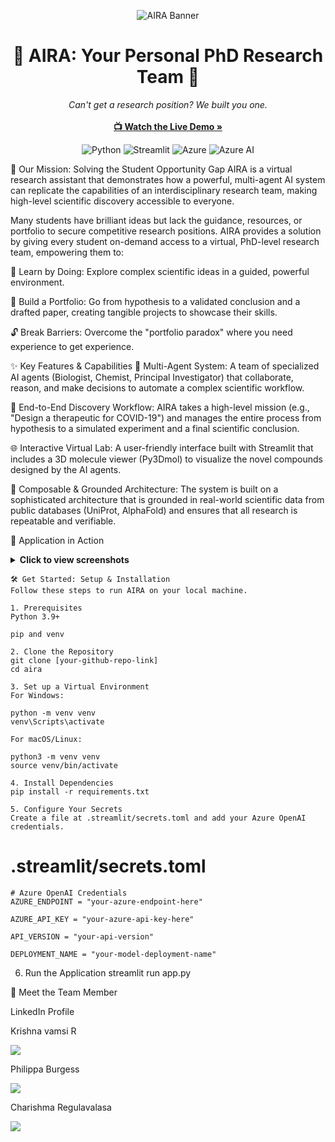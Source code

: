 <p align="center">
<img src="https://www.google.com/search?q=https://placehold.co/1200x400/0B0F19/FFBF00%3Ftext%3DAIRA%26font%3Draleway" alt="AIRA Banner"/>
</p>

<h1 align="center">🚀 AIRA: Your Personal PhD Research Team 🚀</h1>

<p align="center">
<em>Can't get a research position? We built you one.</em>
<br />
<br />
<a href="https://www.youtube.com/watch?v=FHkneqKVnS0"><strong>📺 Watch the Live Demo »</strong></a>
</p>

<p align="center">
<img src="https://www.google.com/search?q=https://img.shields.io/badge/Python-3776AB%3Fstyle%3Dfor-the-badge%26logo%3Dpython%26logoColor%3Dwhite" alt="Python">
<img src="https://www.google.com/search?q=https://img.shields.io/badge/Streamlit-FF4B4B%3Fstyle%3Dfor-the-badge%26logo%3Dstreamlit%26logoColor%3Dwhite" alt="Streamlit">
<img src="https://www.google.com/search?q=https://img.shields.io/badge/Azure-0078D4%3Fstyle%3Dfor-the-badge%26logo%3Dmicrosoft-azure%26logoColor%3Dwhite" alt="Azure">
<img src="https://www.google.com/search?q=https://img.shields.io/badge/Azure_AI-0078D4%3Fstyle%3Dfor-the-badge%26logo%3Dazure-cognitive-services%26logoColor%3Dwhite" alt="Azure AI">
</p>

🎯 Our Mission: Solving the Student Opportunity Gap
AIRA is a virtual research assistant that demonstrates how a powerful, multi-agent AI system can replicate the capabilities of an interdisciplinary research team, making high-level scientific discovery accessible to everyone.

Many students have brilliant ideas but lack the guidance, resources, or portfolio to secure competitive research positions. AIRA provides a solution by giving every student on-demand access to a virtual, PhD-level research team, empowering them to:

🌱 Learn by Doing: Explore complex scientific ideas in a guided, powerful environment.

📄 Build a Portfolio: Go from hypothesis to a validated conclusion and a drafted paper, creating tangible projects to showcase their skills.

🔓 Break Barriers: Overcome the "portfolio paradox" where you need experience to get experience.

✨ Key Features & Capabilities
🤖 Multi-Agent System: A team of specialized AI agents (Biologist, Chemist, Principal Investigator) that collaborate, reason, and make decisions to automate a complex scientific workflow.

🔬 End-to-End Discovery Workflow: AIRA takes a high-level mission (e.g., "Design a therapeutic for COVID-19") and manages the entire process from hypothesis to a simulated experiment and a final scientific conclusion.

🌐 Interactive Virtual Lab: A user-friendly interface built with Streamlit that includes a 3D molecule viewer (Py3Dmol) to visualize the novel compounds designed by the AI agents.

🔗 Composable & Grounded Architecture: The system is built on a sophisticated architecture that is grounded in real-world scientific data from public databases (UniProt, AlphaFold) and ensures that all research is repeatable and verifiable.

📸 Application in Action
<details>
<summary><strong>Click to view screenshots</strong></summary>





<p align="center">
<strong>The AI Research Team in Action: Agents collaborating to solve a research problem.</strong>




<img width="90%" alt="The AI Research Team in Action" src="https://github.com/user-attachments/assets/2304edab-6c23-475b-8ff2-b512cc8e68a5" />
</p>

<p align="center">
<strong>3D Molecule Visualization: An AI-designed compound shown in the interactive lab.</strong>




<img width="90%" alt="3D Molecule Visualization" src="https://github.com/user-attachments/assets/0ba293ff-84d4-44e7-adf0-fee4b4842bb3" />
</p>

<p align="center">
<strong>The Composable Architecture: A look at the system's robust, layered design.</strong>




<img width="70%" alt="The Composable Architecture" src="https://github.com/user-attachments/assets/a7b2fdc5-ddc2-4ae1-beaa-46d6b9f13f14" />
</p>

<p align="center">
<strong>Application Workflow and Login Screens.</strong>




<img width="60%" alt="Application Workflow 1" src="https://github.com/user-attachments/assets/c61f54fa-1dba-4322-aec1-516c9237c5d4" />
<img width="50%" alt="Login Screen" src="https://github.com/user-attachments/assets/f0f772c4-c51c-4099-9eb8-6539120fafc5" />
</p>

<p align="center">
<strong>Final Report Generation: The end-to-end process culminating in a research paper.</strong>




<img width="90%" alt="Final Report Generation" src="https://github.com/user-attachments/assets/82f8d195-f481-40f0-a773-abcc221ed759" />
</p>
</details>

    🛠️ Get Started: Setup & Installation
    Follow these steps to run AIRA on your local machine.
    
    1. Prerequisites
    Python 3.9+
    
    pip and venv
    
    2. Clone the Repository
    git clone [your-github-repo-link]
    cd aira
    
    3. Set up a Virtual Environment
    For Windows:
    
    python -m venv venv
    venv\Scripts\activate
    
    For macOS/Linux:
    
    python3 -m venv venv
    source venv/bin/activate
    
    4. Install Dependencies
    pip install -r requirements.txt
    
    5. Configure Your Secrets
    Create a file at .streamlit/secrets.toml and add your Azure OpenAI credentials.
    
# .streamlit/secrets.toml
    
    # Azure OpenAI Credentials
    AZURE_ENDPOINT = "your-azure-endpoint-here"
    
    AZURE_API_KEY = "your-azure-api-key-here"
    
    API_VERSION = "your-api-version"
    
    DEPLOYMENT_NAME = "your-model-deployment-name"
    
6. Run the Application
   streamlit run app.py
    
👥 Meet the Team
    Member
    
LinkedIn Profile
    
Krishna vamsi R
    
<a href="https://www.linkedin.com/in/krishna-vamsi"><img src="https://www.google.com/search?q=https://img.shields.io/badge/LinkedIn-0077B5%3Fstyle%3Dfor-the-badge%26logo%3Dlinkedin%26logoColor%3Dwhite" /></a>
    
Philippa Burgess
    
<a href="https://www.linkedin.com/in/philippaburgess"><img src="https://www.google.com/search?q=https://img.shields.io/badge/LinkedIn-0077B5%3Fstyle%3Dfor-the-badge%26logo%3Dlinkedin%26logoColor%3Dwhite" /></a>
    
Charishma Regulavalasa
    
<a href="https://www.linkedin.com/in/charishma-regulavalasa"><img src="https://www.google.com/search?q=https://img.shields.io/badge/LinkedIn-0077B5%3Fstyle%3Dfor-the-badge%26logo%3Dlinkedin%26logoColor%3Dwhite" /></a>

